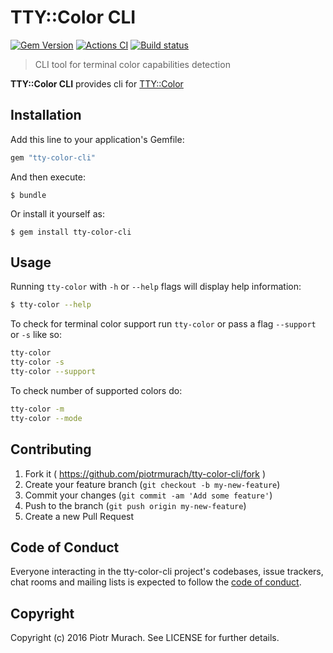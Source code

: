# TTY::Color CLI

[![Gem Version](https://badge.fury.io/rb/tty-color-cli.svg)][gem]
[![Actions CI](https://github.com/piotrmurach/tty-color-cli/actions/workflows/ci.yml/badge.svg)][gh_actions_ci]
[![Build status](https://ci.appveyor.com/api/projects/status/tr24h4edq3xqafkn?svg=true)][appveyor]

[gem]: http://badge.fury.io/rb/tty-color-cli
[gh_actions_ci]: https://github.com/piotrmurach/tty-color-cli/actions/workflows/ci.yml
[appveyor]: https://ci.appveyor.com/project/piotrmurach/tty-color-cli

> CLI tool for terminal color capabilities detection

**TTY::Color CLI** provides cli for [TTY::Color](https://github.com/piotrmurach/tty-color)

## Installation

Add this line to your application's Gemfile:

```ruby
gem "tty-color-cli"
```

And then execute:

    $ bundle

Or install it yourself as:

    $ gem install tty-color-cli

## Usage

Running `tty-color` with `-h` or `--help` flags will display help information:

```bash
$ tty-color --help
```

To check for terminal color support run `tty-color` or pass a flag `--support` or `-s` like so:

```bash
tty-color
tty-color -s
tty-color --support
```

To check number of supported colors do:

```bash
tty-color -m
tty-color --mode
```

## Contributing

1. Fork it ( https://github.com/piotrmurach/tty-color-cli/fork )
2. Create your feature branch (`git checkout -b my-new-feature`)
3. Commit your changes (`git commit -am 'Add some feature'`)
4. Push to the branch (`git push origin my-new-feature`)
5. Create a new Pull Request

## Code of Conduct

Everyone interacting in the tty-color-cli project's codebases, issue trackers, chat rooms and mailing lists is expected to follow the [code of conduct](https://github.com/piotrmurach/tty-color-cli/blob/master/CODE_OF_CONDUCT.md).

## Copyright

Copyright (c) 2016 Piotr Murach. See LICENSE for further details.
